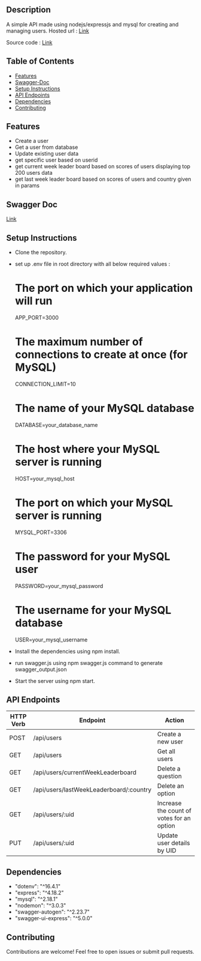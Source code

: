 ## Description
A simple API made using nodejs/expressjs and mysql for creating and managing users.
Hosted url : [Link](https://scoreboardapi-kqb1.onrender.com/api-docs)

Source code : [Link](https://github.com/gauravmittal54/express-mysql-api/tree/master)

## Table of Contents

- [Features](#features)
- [Swagger-Doc](#swagger-Doc)
- [Setup Instructions](#setup-instructions)
- [API Endpoints](#api-endpoints)
- [Dependencies](#dependencies)
- [Contributing](#contributing)


## Features
- Create a user
- Get a user from database
- Update existing user data
- get specific user based on userid
- get current week leader board based on scores of users displaying top 200 users data
- get last week leader board based on scores of users and country given in params

## Swagger Doc
[Link](https://scoreboardapi-kqb1.onrender.com/api-docs)



## Setup Instructions
- Clone the repository.
- set up .env file in root directory with all below required values :
  
  # The port on which your application will run
  APP_PORT=3000
  
  # The maximum number of connections to create at once (for MySQL)
  CONNECTION_LIMIT=10
  # The name of your MySQL database
  DATABASE=your_database_name
  # The host where your MySQL server is running
  HOST=your_mysql_host
  # The port on which your MySQL server is running
  MYSQL_PORT=3306
  # The password for your MySQL user
  PASSWORD=your_mysql_password
  # The username for your MySQL database
  USER=your_mysql_username

- Install the dependencies using npm install.
- run swagger.js using npm swagger.js command to generate swagger_output.json
- Start the server using npm start.


## API Endpoints

| HTTP Verb | Endpoint                               | Action                                              |
| --------- | -------------------------------------- | --------------------------------------------------- |
| POST      | /api/users                             | Create a new user                                  |
| GET       | /api/users                             | Get all users                                      |
| GET       | /api/users/currentWeekLeaderboard      | Delete a question                                  |
| GET       | /api/users/lastWeekLeaderboard/:country| Delete an option                                   |
| GET       | /api/users/:uid                        | Increase the count of votes for an option          |
| PUT       | /api/users/:uid                        | Update user details by UID                         |


## Dependencies
- "dotenv": "^16.4.1"
- "express": "^4.18.2"
- "mysql": "^2.18.1"
- "nodemon": "^3.0.3"
- "swagger-autogen": "^2.23.7"
- "swagger-ui-express": "^5.0.0"

## Contributing
Contributions are welcome! Feel free to open issues or submit pull requests.



